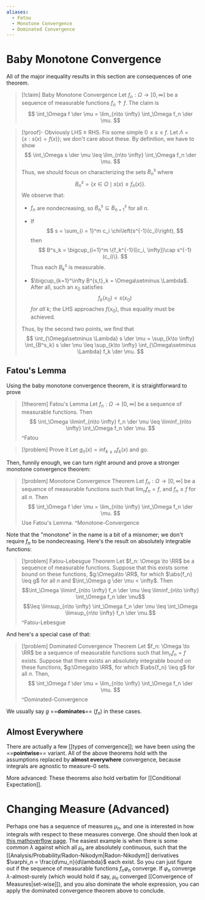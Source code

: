 ```yaml
---
aliases:
  - Fatou
  - Monotone Convergence
  - Dominated Convergence
---
```

# Baby Monotone Convergence

All of the major inequality results in this section are consequences of one theorem.
> [!claim] Baby Monotone Convergence
> Let $f_n: \Omega \to [0,\infty]$ be a sequence of measurable functions $f_n \uparrow f$. The claim is $$ \int_\Omega f \der \mu = \lim_{n\to \infty} \int_\Omega f_n \der \mu. $$

> [!proof]-
> Obviously LHS $\geq$ RHS. Fix some simple $0\leq s \leq f$. Let $\Lambda = \{x : s(x) = f(x)\}$; we don't care about these. By definition, we have to show $$ \int_\Omega s \der \mu \leq \lim_{n\to \infty} \int_\Omega f_n \der \mu. $$ Thus, we should focus on characterizing the sets $B^s_n$ where $$ B^s_n = \{x\in \Omega \mid s(x) \leq f_n(x)\}. $$ We observe that:
>
> -   $f_n$ are nondecreasing, so $B^s_n \subseteq B^s_{n+1}$ for all $n$.
>
> -   If $$ s = \sum_{i = 1}^m c_i \chi\left(s^{-1}(c_i)\right), $$ then $$ B^s_k = \bigcup_{i=1}^m \{f_k^{-1}([c_i, \infty])\cap s^{-1}(c_i)\}. $$ Thus each $B^s_k$ is measurable.
>
> -   $\bigcup_{k=1}^\infty B^{s,t}_k = \Omega\setminus \Lambda$. After all, such an $x_0$ satisfies $$ f_k(x_0)< s(x_0) $$ _for all $k$_; the LHS approaches $f(x_0)$, thus equality must be achieved.
>
> Thus, by the second two points, we find that $$ \int_{\Omega\setminus \Lambda} s \der \mu = \sup_{k\to \infty} \int_{B^s_k} s \der \mu \leq \sup_{k\to \infty} \int_{\Omega\setminus \Lambda} f_k \der \mu. $$

## Fatou's Lemma

Using the baby monotone convergence theorem, it is straightforward to prove

> [!theorem] Fatou's Lemma
> Let $f_n: \Omega \to [0,\infty]$ be a sequence of measurable functions. Then $$ \int_\Omega \liminf_{n\to \infty} f_n \der \mu \leq \liminf_{n\to \infty} \int_\Omega f_n \der \mu. $$
> ^Fatou

> [!problem] Prove it
> Let $g_n(x) = \inf_{k\geq n} f_k(x)$ and go.

Then, funnily enough, we can turn right around and prove a stronger monotone convergence theorem:

> [!problem] Monotone Convergence Theorem
> Let $f_n: \Omega \to [0,\infty]$ be a sequence of measurable functions such that $\lim_n f_n = f$, and $f_n \leq f$ for all $n$. Then $$ \int_\Omega f \der \mu = \lim_{n\to \infty} \int_\Omega f_n \der \mu. $$ Use Fatou's Lemma.
> ^Monotone-Convergence

Note that the \"monotone\" in the name is a bit of a misnomer; we don't require $f_n$ to be nondecreasing. Here's the result on absolutely integrable functions:

> [!problem] Fatou-Lebesgue Theorem
> Let $f_n: \Omega \to \RR$ be a sequence of measurable functions. Suppose that this exists some bound on these functions, $g:\Omega\to \RR$, for which $\abs{f_n} \leq g$ for all $n$ and $\int_\Omega g \der \mu < \infty$. Then
> $$\int_\Omega \liminf_{n\to \infty} f_n \der \mu \leq \liminf_{n\to \infty} \int_\Omega f_n \der \mu$$
> $$\leq \limsup_{n\to \infty} \int_\Omega f_n \der \mu \leq \int_\Omega \limsup_{n\to \infty} f_n \der \mu.$$
> ^Fatou-Lebesgue

And here's a special case of that:

> [!problem] Dominated Convergence Theorem
> Let $f_n: \Omega \to \RR$ be a sequence of measurable functions such that $\lim_n f_n = f$ exists. Suppose that there exists an absolutely integrable bound on these functions, $g:\Omega\to \RR$, for which $\abs{f_n} \leq g$ for all $n$. Then, $$ \int_\Omega f \der \mu = \lim_{n\to \infty} \int_\Omega f_n \der \mu. $$
> ^Dominated-Convergence

We usually say $g$ ==**dominates**== $(f_n)$ in these cases.

## Almost Everywhere

There are actually a few [[types of convergence]]; we have been using the ==**pointwise**== variant. All of the above theorems hold with the assumptions replaced by **almost everywhere** convergence, because integrals are agnostic to measure-0 sets.

More advanced: These theorems also hold verbatim for [[Conditional Expectation]].

# Changing Measure (Advanced)

Perhaps one has a sequence of measures $\mu_n$, and one is interested in how integrals with respect to these measures converge. One should then look at [this mathoverflow page](https://mathoverflow.net/questions/406712/dominated-convergence-theorem-when-the-measure-space-also-varies-with-n). The easiest example is when there is some common $\lambda$ against which all $\mu_n$ are absolutely continuous, such that the [[Analysis/Probability/Radon-Nikodym|Radon-Nikodym]] derivatives $\varphi_n = \frac{d\mu_n}{d\lambda}$ each exist. So you can just figure out if the sequence of measurable functions $f_n\varphi_n$ converge. If $\varphi_n$ converge $\lambda$-almost-surely (which would hold if say, $\mu_n$ converged [[Convergence of Measures|set-wise]]), and you also dominate the whole expression, you can apply the dominated convergence theorem above to conclude.